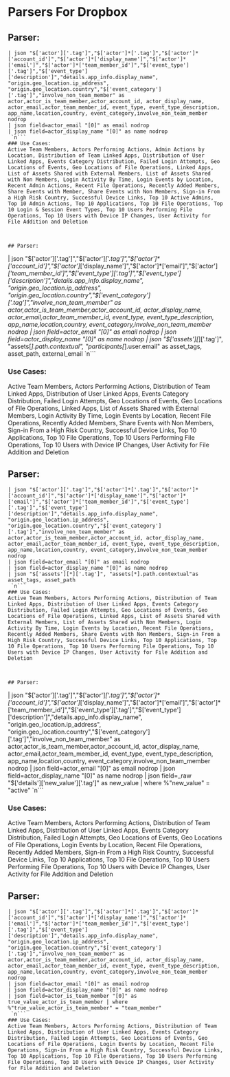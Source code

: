 # Parsers For Dropbox

## Parser:
```
| json "$['actor']['.tag']","$['actor']*['.tag']","$['actor']*['account_id']","$['actor']*['display_name']","$['actor']*['email']","$['actor']*['team_member_id']","$['event_type']['.tag']","$['event_type']['description']","details.app_info.display_name", "origin.geo_location.ip_address", "origin.geo_location.country","$['event_category']['.tag']","involve_non_team_member" as actor,actor_is_team_member,actor_account_id, actor_display_name, actor_email,actor_team_member_id, event_type, event_type_description, app_name,location,country, event_category,involve_non_team_member nodrop
| json field=actor_email "[0]" as email nodrop
| json field=actor_display_name "[0]" as name nodrop
 `n```
### Use Cases:
Active Team Members, Actors Performing Actions, Admin Actions by Location, Distribution of Team Linked Apps, Distribution of User Linked Apps, Events Category Distribution, Failed Login Attempts, Geo Locations of Events, Geo Locations of File Operations, Linked Apps, List of Assets Shared with External Members, List of Assets Shared with Non Members, Login Activity By Time, Login Events by Location, Recent Admin Actions, Recent File Operations, Recently Added Members, Share Events with Member, Share Events with Non Members, Sign-in From a High Risk Country, Successful Device Links, Top 10 Active Admins, Top 10 Admin Actions, Top 10 Applications, Top 10 File Operations, Top 10 Login & Session Event Types, Top 10 Users Performing File Operations, Top 10 Users with Device IP Changes, User Activity for File Addition and Deletion



## Parser:
```
| json "$['actor']['.tag']","$['actor']*['.tag']","$['actor']*['account_id']","$['actor']*['display_name']","$['actor']*['email']","$['actor']*['team_member_id']","$['event_type']['.tag']","$['event_type']['description']","details.app_info.display_name", "origin.geo_location.ip_address", "origin.geo_location.country","$['event_category']['.tag']","involve_non_team_member" as actor,actor_is_team_member,actor_account_id, actor_display_name, actor_email,actor_team_member_id, event_type, event_type_description, app_name,location,country, event_category,involve_non_team_member nodrop
| json field=actor_email "[0]" as email nodrop
| json field=actor_display_name "[0]" as name nodrop
| json "$['assets'][*]['.tag']", "assets[*].path.contextual", "participants[*].user.email" as asset_tags, asset_path, external_email
 `n```
### Use Cases:
Active Team Members, Actors Performing Actions, Distribution of Team Linked Apps, Distribution of User Linked Apps, Events Category Distribution, Failed Login Attempts, Geo Locations of Events, Geo Locations of File Operations, Linked Apps, List of Assets Shared with External Members, Login Activity By Time, Login Events by Location, Recent File Operations, Recently Added Members, Share Events with Non Members, Sign-in From a High Risk Country, Successful Device Links, Top 10 Applications, Top 10 File Operations, Top 10 Users Performing File Operations, Top 10 Users with Device IP Changes, User Activity for File Addition and Deletion



## Parser:
```
| json "$['actor']['.tag']","$['actor']*['.tag']","$['actor']*['account_id']","$['actor']*['display_name']","$['actor']*['email']","$['actor']*['team_member_id']","$['event_type']['.tag']","$['event_type']['description']","details.app_info.display_name", "origin.geo_location.ip_address", "origin.geo_location.country","$['event_category']['.tag']","involve_non_team_member" as actor,actor_is_team_member,actor_account_id, actor_display_name, actor_email,actor_team_member_id, event_type, event_type_description, app_name,location,country, event_category,involve_non_team_member nodrop
| json field=actor_email "[0]" as email nodrop
| json field=actor_display_name "[0]" as name nodrop
| json "$['assets'][*]['.tag']", "assets[*].path.contextual"as asset_tags, asset_path
 `n```
### Use Cases:
Active Team Members, Actors Performing Actions, Distribution of Team Linked Apps, Distribution of User Linked Apps, Events Category Distribution, Failed Login Attempts, Geo Locations of Events, Geo Locations of File Operations, Linked Apps, List of Assets Shared with External Members, List of Assets Shared with Non Members, Login Activity By Time, Login Events by Location, Recent File Operations, Recently Added Members, Share Events with Non Members, Sign-in From a High Risk Country, Successful Device Links, Top 10 Applications, Top 10 File Operations, Top 10 Users Performing File Operations, Top 10 Users with Device IP Changes, User Activity for File Addition and Deletion



## Parser:
```
| json "$['actor']['.tag']","$['actor']*['.tag']","$['actor']*['account_id']","$['actor']*['display_name']","$['actor']*['email']","$['actor']*['team_member_id']","$['event_type']['.tag']","$['event_type']['description']","details.app_info.display_name", "origin.geo_location.ip_address", "origin.geo_location.country","$['event_category']['.tag']","involve_non_team_member" as actor,actor_is_team_member,actor_account_id, actor_display_name, actor_email,actor_team_member_id, event_type, event_type_description, app_name,location,country, event_category,involve_non_team_member nodrop
| json field=actor_email "[0]" as email nodrop
| json field=actor_display_name "[0]" as name nodrop
| json field=_raw "$['details']['new_value']['.tag']" as new_value | where %"new_value" = "active"
 `n```
### Use Cases:
Active Team Members, Actors Performing Actions, Distribution of Team Linked Apps, Distribution of User Linked Apps, Events Category Distribution, Failed Login Attempts, Geo Locations of Events, Geo Locations of File Operations, Login Events by Location, Recent File Operations, Recently Added Members, Sign-in From a High Risk Country, Successful Device Links, Top 10 Applications, Top 10 File Operations, Top 10 Users Performing File Operations, Top 10 Users with Device IP Changes, User Activity for File Addition and Deletion



## Parser:
```
| json "$['actor']['.tag']","$['actor']*['.tag']","$['actor']*['account_id']","$['actor']*['display_name']","$['actor']*['email']","$['actor']*['team_member_id']","$['event_type']['.tag']","$['event_type']['description']","details.app_info.display_name", "origin.geo_location.ip_address", "origin.geo_location.country","$['event_category']['.tag']","involve_non_team_member" as actor,actor_is_team_member,actor_account_id, actor_display_name, actor_email,actor_team_member_id, event_type, event_type_description, app_name,location,country, event_category,involve_non_team_member nodrop
| json field=actor_email "[0]" as email nodrop
| json field=actor_display_name "[0]" as name nodrop
| json field=actor_is_team_member "[0]" as true_value_actor_is_team_member | where %"true_value_actor_is_team_member" = "team_member"
 `n```
### Use Cases:
Active Team Members, Actors Performing Actions, Distribution of Team Linked Apps, Distribution of User Linked Apps, Events Category Distribution, Failed Login Attempts, Geo Locations of Events, Geo Locations of File Operations, Login Events by Location, Recent File Operations, Sign-in From a High Risk Country, Successful Device Links, Top 10 Applications, Top 10 File Operations, Top 10 Users Performing File Operations, Top 10 Users with Device IP Changes, User Activity for File Addition and Deletion


